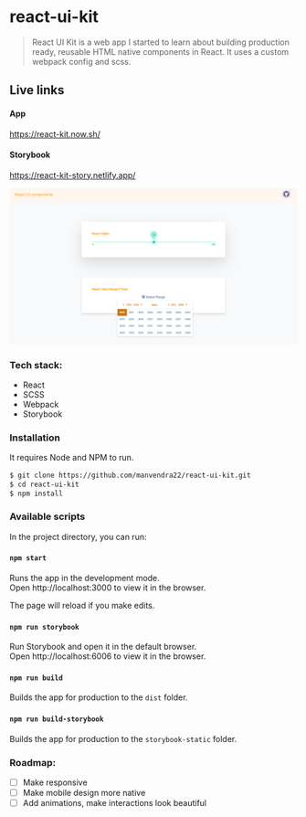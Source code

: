 # react-ui-kit

> React UI Kit is a web app I started to learn about building production ready, reusable HTML native components in React. It uses a custom webpack config and scss.

## Live links

#### App
https://react-kit.now.sh/

#### Storybook
https://react-kit-story.netlify.app/

![Screenshot](react_ui_kit.png)

### Tech stack:

- React
- SCSS
- Webpack
- Storybook

### Installation
It requires Node and NPM to run.

    $ git clone https://github.com/manvendra22/react-ui-kit.git
    $ cd react-ui-kit
    $ npm install

### Available scripts
In the project directory, you can run:

#### `npm start`

Runs the app in the development mode.<br />
Open http://localhost:3000 to view it in the browser.

The page will reload if you make edits.<br />

#### `npm run storybook`

Run Storybook and open it in the default browser.<br />
Open http://localhost:6006 to view it in the browser.

#### `npm run build`

Builds the app for production to the `dist` folder.

#### `npm run build-storybook`

Builds the app for production to the `storybook-static` folder.

### Roadmap:

 - [ ] Make responsive
 - [ ] Make mobile design more native
 - [ ] Add animations, make interactions look beautiful
